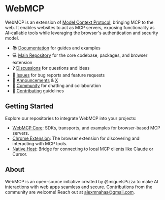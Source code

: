 # WebMCP

WebMCP is an extension of [Model Context Protocol](https://modelcontextprotocol.io/overview), bringing MCP to the web. It enables websites to act as MCP servers, exposing functionality as AI-callable tools while leveraging the browser's authentication and security model.

* 📚 [Documentation](https://example.com/docs) for guides and examples
* 💻 [Main Repository](https://github.com/MiguelsPizza/WebMCP) for the core codebase, packages, and browser extension
* ❓ [Discussions](https://github.com/MiguelsPizza/WebMCP/discussions) for questions and ideas
* 🐛 [Issues](https://github.com/MiguelsPizza/WebMCP/issues) for bug reports and feature requests
* 📣 [Announcements](https://github.com/MiguelsPizza/WebMCP/releases) & [X](https://x.com/miguelsPizza)
* 👥 [Community](https://discord.gg/example) for chatting and collaboration
* 🤝 [Contributing](https://github.com/MiguelsPizza/WebMCP/blob/main/CONTRIBUTING.md) guidelines

## Getting Started
Explore our repositories to integrate WebMCP into your projects:
- [WebMCP Core](https://github.com/MiguelsPizza/WebMCP): SDKs, transports, and examples for browser-based MCP servers.
- [Chrome Extension](https://github.com/MiguelsPizza/WebMCP/tree/main/extension): The browser extension for discovering and interacting with MCP tools.
- [Native Host](https://github.com/MiguelsPizza/WebMCP/tree/main/native-server): Bridge for connecting to local MCP clients like Claude or Cursor.

## About
WebMCP is an open-source initiative created by @miguelsPizza to make AI interactions with web apps seamless and secure. Contributions from the community are welcome! Reach out at alexmnahas@gmail.com.
